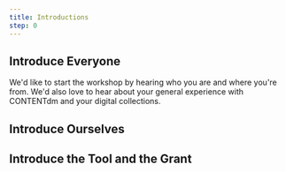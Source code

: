 ```yaml
---
title: Introductions
step: 0
---
```


## Introduce Everyone

We'd like to start the workshop by hearing who you are and where you're from. We'd also love to hear about your general experience with CONTENTdm and your digital collections. 

## Introduce Ourselves



## Introduce the Tool and the Grant

